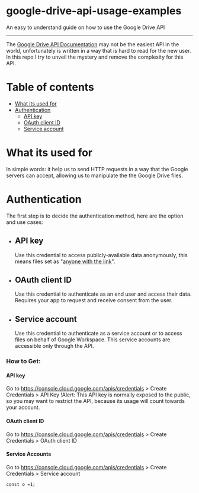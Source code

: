 # google-drive-api-usage-examples
An easy to understand guide on how to use the Google Drive API

---

The [Google Drive API Documentation][1] may not be the easiest API in the world, unfortunately is written in a way that is hard to read for the new user. In this repo I try to unveil the mystery and remove the complexity for this API.

Table of contents
=================

<!--ts-->
   * [What its used for](#what-its-used-for)
   * [Authentication](#authentication)
      * [API key](#api-key)
      * [OAuth client ID](#oauth-client-id)
      * [Service account](#service-account)
<!--te-->

What its used for
=================
In simple words: it help us to send HTTP requests in a way that the Google servers can accept, allowing us to manipulate the the Google Drive files.

Authentication
=====
The first step is to decide the authentication method, here are the option and use cases:

* API key
  -------
  Use this credential to access publicly-available data anonymously, this means files set as "[anyone with the link][2]".

* OAuth client ID
  ---------------
  Use this credential to authenticate as an end user and access their data. Requires your app to request and receive consent from the user.

* Service account
  ---------------
  Use this credential to authenticate as a service account or to access files on behalf of Google Workspace. This service accounts are accessible only through the API.
  
 ### How to Get:
 #### API key
 Go to https://console.cloud.google.com/apis/credentials > Create Credentials > API Key
 !Alert: This API key is normally exposed to the public, so you may want to restrict the API, because its usage will count towards your account.
 
 #### OAuth client ID
 Go to https://console.cloud.google.com/apis/credentials > Create Credentials > OAuth client ID
 
 #### Service Accounts
 Go to https://console.cloud.google.com/apis/credentials > Create Credentials > Service account
 ```Node
 const o =1;
 ```

[1]: https://developers.google.com/drive/api/
[2]: https://support.google.com/drive/answer/2494822?hl=en&co=GENIE.Platform%3DDesktop#zippy=%2Cshare-a-file-publicly
